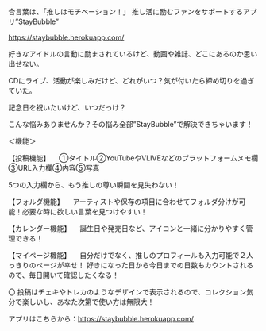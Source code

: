 
合言葉は、「推しはモチベーション！」
推し活に励むファンをサポートするアプリ”StayBubble”

https://staybubble.herokuapp.com/

好きなアイドルの言動に励まされているけど、動画や雑誌、どこにあるのか思い出せない。

CDにライブ、活動が楽しみだけど、どれがいつ？気が付いたら締め切りを過ぎていた。

記念日を祝いたいけど、いつだっけ？

こんな悩みありませんか？その悩み全部”StayBubble”で解決できちゃいます！

＜機能＞

【投稿機能】
　①タイトル②YouTubeやVLIVEなどのプラットフォームメモ欄③URL入力欄④内容⑤写真
 
  5つの入力欄から、もう推しの尊い瞬間を見失わない！

【フォルダ機能】
　アーティストや保存の項目に合わせてフォルダ分けが可能！必要な時に欲しい言葉を見つけやすい！

【カレンダー機能】
　誕生日や発売日など、アイコンと一緒に分かりやすく管理できる！
 
【マイページ機能】
　自分だけでなく、推しのプロフィールも入力可能で２人っきりのページが幸せ！
  好きになった日から今日までの日数もカウントされるので、毎日開いて確認したくなる！
  
〇 投稿はチェキやトレカのようなデザインで表示されるので、コレクション気分で楽しいし、あなた次第で使い方は無限大！

アプリはこちらから：https://staybubble.herokuapp.com/
